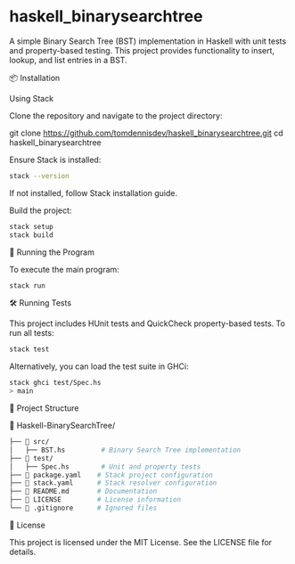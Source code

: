 # haskell_binarysearchtree

A simple Binary Search Tree (BST) implementation in Haskell with unit tests and property-based testing. This project provides functionality to insert, lookup, and list entries in a BST.

📦 Installation

Using Stack

Clone the repository and navigate to the project directory:

git clone https://github.com/tomdennisdev/haskell_binarysearchtree.git
cd haskell_binarysearchtree

Ensure Stack is installed:

```bash
stack --version
```

If not installed, follow Stack installation guide.

Build the project:

```bash
stack setup
stack build
```

🚀 Running the Program

To execute the main program:

```bash
stack run
```

🛠 Running Tests

This project includes HUnit tests and QuickCheck property-based tests.
To run all tests:

```bash
stack test
```

Alternatively, you can load the test suite in GHCi:

```bash
stack ghci test/Spec.hs
> main
```

📂 Project Structure

📂 Haskell-BinarySearchTree/
```bash
├── 📂 src/
│   ├── BST.hs         # Binary Search Tree implementation
├── 📂 test/
│   ├── Spec.hs        # Unit and property tests
├── 📜 package.yaml    # Stack project configuration
├── 📜 stack.yaml      # Stack resolver configuration
├── 📜 README.md       # Documentation
├── 📜 LICENSE         # License information
└── 📜 .gitignore      # Ignored files
```

📝 License

This project is licensed under the MIT License. See the LICENSE file for details.


